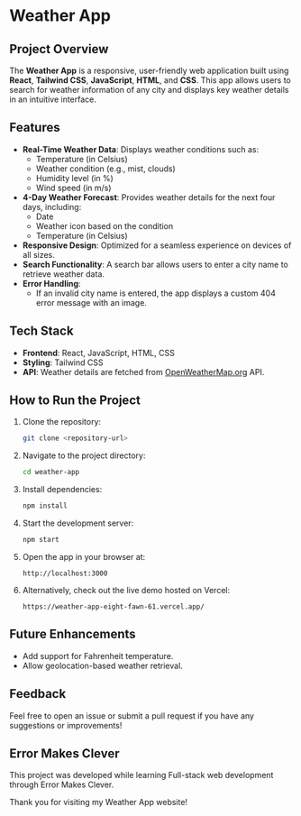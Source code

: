 # Weather App

## Project Overview
The **Weather App** is a responsive, user-friendly web application built using **React**, **Tailwind CSS**, **JavaScript**, **HTML**, and **CSS**. This app allows users to search for weather information of any city and displays key weather details in an intuitive interface.

## Features

* **Real-Time Weather Data**: Displays weather conditions such as:
  * Temperature (in Celsius)
  * Weather condition (e.g., mist, clouds)
  * Humidity level (in %)
  * Wind speed (in m/s)
* **4-Day Weather Forecast**: Provides weather details for the next four days, including:
  * Date
  * Weather icon based on the condition
  * Temperature (in Celsius)
* **Responsive Design**: Optimized for a seamless experience on devices of all sizes.
* **Search Functionality**: A search bar allows users to enter a city name to retrieve weather data.
* **Error Handling**:
  * If an invalid city name is entered, the app displays a custom 404 error message with an image.

## Tech Stack

- **Frontend**: React, JavaScript, HTML, CSS
- **Styling**: Tailwind CSS
- **API**: Weather details are fetched from [OpenWeatherMap.org](https://openweathermap.org/) API.

## How to Run the Project
1. Clone the repository:
   ```bash
   git clone <repository-url>
   ```

2. Navigate to the project directory:
   ```bash
   cd weather-app
   ```

3. Install dependencies:
   ```bash
   npm install
   ```

4. Start the development server:
   ```bash
   npm start
   ```

5. Open the app in your browser at:
   ```
   http://localhost:3000
   ```

6. Alternatively, check out the live demo hosted on Vercel:
   ```
   https://weather-app-eight-fawn-61.vercel.app/
   ```

## Future Enhancements

* Add support for Fahrenheit temperature.
* Allow geolocation-based weather retrieval.

## Feedback

Feel free to open an issue or submit a pull request if you have any suggestions or improvements!

## Error Makes Clever
This project was developed while learning Full-stack web development through Error Makes Clever.

Thank you for visiting my Weather App website!
